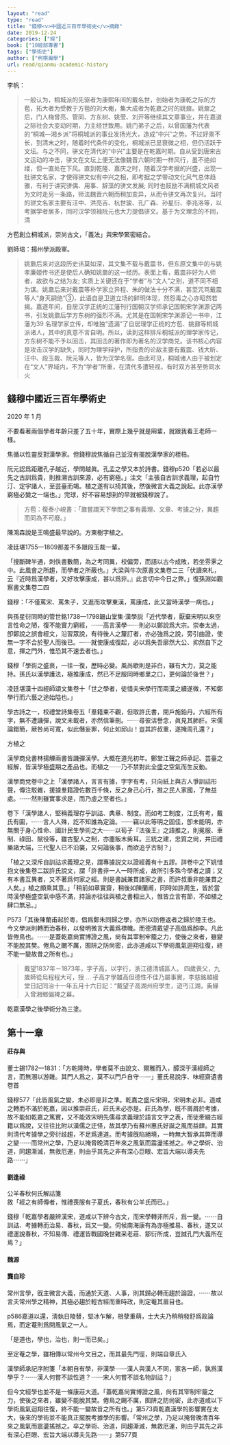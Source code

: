 ```yaml
---
layout: "read"
type: "read"
title: "錢穆<v>中國近三百年學術史</v>摘錄"
date: 2019-12-24
categories: ["經"]
book: ["10經部專書"]
tags: ["學術史"]
author: ["柯棋瀚學"]
url: read/qianmu-academic-history
---
```


李帆：

> 一般认为，桐城派的先驱者为康熙年间的戴名世，创始者为康乾之际的方苞，拓大者为受教于方苞的刘大櫆，集大成者为乾嘉之时的姚鼐。姚鼐之后，门人梅曾亮、管同、方东树、姚莹、刘开等继续其文章事业，并在嘉道之际社会大变动时期，力主经世致用。姚门弟子之后，以曾国藩为代表的“桐城—湘乡派”将桐城派的事业发扬光大，造成“中兴”之势。不过好景不长，到清末之时，随着时代条件的变化，桐城派已显衰微之相，但仍活跃于文坛。与之不同，骈文在清代的“中兴”主要是在乾嘉时期。自从受到唐宋古文运动的冲击，骈文在文坛上便无法像魏晋六朝时期一样风行，虽不绝如缕，但一直处在下风。直到乾隆、嘉庆之时，随着汉学考据的兴盛，出现一批骈文名家，才使得骈文似有中兴之相，即考据之学带动文化风气总体趋雅，有利于讲究骈偶、用事、辞藻的骈文发展; 同时也鼓励不满桐城文风者为文时走另一条路，师法魏晋六朝而稍加变异，从而令骈文再次复兴。当时的骈文名家主要有汪中、洪亮吉、杭世骏、孔广森、孙星衍、李兆洛等，以考据学者居多，同时汉学领袖阮元也大力提倡骈文。基于为文理念的不同，清

方苞創立桐城派，崇尚古文，「義法」與宋學緊密結合。

劉師培：揚州學派殿軍。

> 姚鼐后来对这段历史讳莫如深，其文集不载与戴震书，但<v>东原文集</v>中的<v>与姚孝廉姬传书</v>还是使后人确知姚鼐的这一经历。表面上看，戴震非好为人师者，故欲与之结为友; 实质上关键还在于“学者”与“文人”之别，道不同不相为谋。姚鼐后来对戴震等朴学家立异程、朱的做法十分不满，甚至咒骂戴震等人“身灭嗣绝”③，此语自是卫道立场的鲜明体现，然怨毒之心亦昭然若揭。嘉道年间，自居汉学正统的江藩刊行<v>国朝汉学师承记</v><v>国朝宋学渊源记</v>两书，引发姚鼐后学方东树的强烈不满。尤其是在<v>国朝宋学渊源记</v>一书中，江藩为39 名理学家立传，却唯独“遗漏”了自居理学正统的方苞、姚鼐等桐城派诸人，其中的真意不言自明。所以，读到这样排斥桐城派的理学家传记，方东树不能不予以回击，其回击的著作即为著名的<v>汉学商兑</v>。该书核心内容是攻击汉学的缺失，同时为理学辩护，所指责的论敌主要有戴震、钱大昕、汪中、段玉裁、阮元等人，皆为汉学名宿。由此可见，桐城诸人由于被划定在“文人”界域内，不为“学者”所重，在清代多遭轻视，有时双方甚至势同水火

## 錢穆<v>中國近三百年學術史</v>

2020 年 1 月

不要看著兩個學者年齡只差了五十年，實際上幾乎就是㒳輩，就跟我看王老師一樣。

焦循以性靈反對漢學家。但錢穆說焦循自己並沒有擺脫漢學家的桎梏。

阮元認爲距離孔子越近，學問越眞。孔孟之學又本於詩書。錢穆p520「若必以最先之古訓爲貴，則推溯古訓來源，必有窮極。」注文「主張自古訓求義理，起自竹汀、定宇諸人，至芸臺而竭。植之遂有以掎其後，然後微言大義之說起。此亦漢學窮極必變之一端也。」完球，好不容易想到的早就被錢穆說了。

> 方苞：<v>復泰小峴書</v>：「鼐嘗謂天下學問之事有義理、文章、考據之分，異趨而同為不可廢。」

陳鴻森說是王鳴盛最早說的。方東樹字植之。

凌廷堪1755—1809那差不多跟段玉裁一輩。

「搜斷碑半通，刺佚書數簡，為之考同異，校偏旁，而語以古今成敗，若坐雰雺之中。此風會之所趨，而學者之所蔽也。」<v>大梁與牛次原書</v>文集卷二三「伏讀來札，云『近時爲漢學者，又好攻擊康成，甚以爲非。』此言切中今日之弊。」<v>復孫淵如觀察書</v>文集卷二四

錢穆：「不僅罵宋、罵朱子，又進而攻擊東漢，罵康成，此又當時漢學一病也。」

與孫星衍同時的管世銘1738—1798<v>韞山堂集·漢學説</v>「近代學者，厭棄宋明以來空言性命之陋，復不能實力窮經，⋯⋯高言漢學⋯⋯則必以鄭說爲大宗。崇奉太過，卽鄭說之誤會經文，沿習眾說，有待後人之釐訂者，亦必強爲之說，旁引曲證，使無一字不合於聖人而後已。⋯⋯就使康成復起，必以爲失吾廓然大公、抑然自下之意，揮之門外，惟恐其不速去者也。」

錢穆「學術之盛衰，一往一復，歷時必變。風尚歇則是非白，雖有大力，莫之能持。孫氏以漢學護法，極推康成，然已不足服同時鄉里之口，更何論於後世？」

凌廷堪<v>漢十四經師頌</v>文集卷十「世之學者，徒惜夫宋學行而兩漢之續遂微，不知鄭學行而六藝之途始隘也。」

<v>學古詩之一</v>，<v>校禮堂詩集卷五</v>「羣籍束不觀，但取許氏書，閉戶施鉛丹。六經所有字，無不遭譏彈，說文未載者，亦然信筆刪。⋯⋯尋彼沽譽念，眞見其肺肝。宋儒論錯簡，厥咎尚可寬，似此僭妄罪，何止如邱山！豈其許叔重，遂掩周孔還？」

方植之

<v>漢學商兌</v><v>書林揚觶</v>兩書皆譏彈漢學。大概在道光初年。鄭堂<n>江聲</n>之師承記、芸臺之經解，皆漢學極盛期之產品也。而植之⋯⋯乃不禁對此全盛之空氣而生反動。

<v>漢學商兌</v>卷中之上「漢學諸人，言言有據，字字有考，只向紙上與古人爭訓詁形聲，傳注駁雜，援據羣籍證佐數百千條，反之身己心行，推之民人家國，了無益處。⋯⋯然則雖實事求是，而乃虛之至者也。」

卷下「漢學諸人，堅稱義理存乎訓詁、典章、制度。而如<v>考工</v>制度，江氏有考，戴氏有圖，⋯⋯言人人殊，訖不知誰為定論。⋯⋯竊以此等明之固佳，卽未能明，亦無關于身心性命、國計民生學術之大⋯⋯以荀子『法後王』之語推之，則冕服、車制、祿田、賦役等，雖古聖人之制，亦塵飯木胔耳。三統之建，忠質之尙，井田禮樂諸大端，三代聖人已不沿襲，又何論後事，而欲追乎古制？」

「植之又深斥自訓詁求義理之見，謂專據説文以證經義有十五謬。<n>詳卷中之下姚<v>惜抱文後集</v>卷二跋許氏說文，謂「許書非一人一時所成，故所引多殊今學者之讀；又有本書互異者，又不著爲何家之經。則是書誠兼貫諸家之書，而許叔重非能兼貫之人矣。」植之頗乘其意。</n>」「稍前如章實齋，稍後如陳蘭甫，同時如許周生，皆於當時漢學極盛空氣中感不滿，持論亦往往與植之書相出入，惟皆立言有節，不如植之肆口無忌。」

P573「其後陳蘭甫起於粵，倡爲鄭朱同歸之學，亦所以防倦返者之歸於陸王也。今文學派則轉而治春秋，以發明微言大義爲標幟。而德清戴望子高倡爲顏李。凡此皆倦鳥也。⋯⋯是蓋乾嘉尙實博證之風，尙有其宰制牢籠之力，使後之來者，雖變不能脫其樊。倦鳥之颺不厲，囿阱之防尙密，此亦道咸以下學術風氣迴翔往復，終不能一變故昔之所有也。」

> 戴望<n>1837年－1873年</n>，字子高，以字行，浙江德清城區人。 四歲喪父，九歲師從烏程程大可，授 ... 子高才學雖高但德性不佳乃屬事實，李慈銘<v>越縵堂日記</v>同治十一年五月十六日記：“戴望子高湖州府學生，遊丐江湖，夤緣入曾湘鄉偏裨之幕。

乾嘉漢學之後學術分為三塗。

## 第十一章

#### 莊存與

董士錫<n>1782—1831</n>：「方乾隆時，學者莫不由說文、爾雅而入，醰深于漢經師之言，而無溷以游雜。其門人爲之，莫不以門戶自守⋯⋯」<n>董氏易說序、味經齋遺書卷首</n>

錢穆577「此皆風氣之變，未必即是非之準。乾嘉之盛斥宋明，宋明未必非。道咸之轉而不滿於乾嘉，因以推崇莊氏，莊氏未必亦是。莊氏為學，旣不屑屑於考據，故不能如乾嘉之篤實，又不能效宋明先儒尋求義理於語言文字之表，而徒牽綴古經籍以爲說，又往往比附以漢儒之迂怪，故其學乃有蘇州惠氏好誕之風而益肆。其實則清代考據學之旁衍歧趨，不足爲達道。而考據旣陷絕境，一時無大智承其弊而導之變⋯⋯而常州之學，乃足以掩脅晚清百年來之風氣而震盪搖撼之。卒之學術、治道，同趨澌滅，無救厄運，則由乎其先之非有深心巨眼、宏旨大端以導夫先路⋯⋯」

#### 劉逢祿

<v>公羊春秋何氏解詁箋</v>敘「經之有師傳者，惟禮喪服有子夏氏，春秋有公羊氏而已。」

錢穆「乾嘉學者嚴辨漢宋，道咸以下辨今古文，而宋學轉非所斥，爲一變。⋯⋯自訓詁、考據轉而治易、春秋，爲又一變。伺候南海康有為亦極推易、春秋，遂又以禮運說春秋，不知易傳、禮運皆戰國晚世雜采老莊、鄒衍所成，豈誠孔門大義所在焉？」

#### 魏源

#### 龔自珍

常州言學，旣主微言大義，而通於天道、人事，則其歸必轉而趨於論證，⋯⋯故以言夫常州學之精神，其極必趨於輕古經而重時政，則定菴其眉目也。

p586嘉道以還，淸埶日陵替，堅冰乍解，根孽重萌，士大夫乃稍稍發舒爲政論焉，而定菴則爲開風氣之一人。

「是道也，學也，治也，則一而已矣。」

至定菴之學，雖相傳以常州今文目之，而其最先門徑，則端自章氏入

<v>漢學師承記</v>序附箋「本朝自有學，非漢學⋯⋯漢人與漢人不同，家各一師，孰爲漢學乎？⋯⋯漢人何嘗不談性道？⋯⋯宋人何嘗不談名物訓詁？」



但今文經學也並不是一條康莊大道。「蓋乾嘉尙實博證之風，尙有其宰制牢籠之力，使後之來者，雖變不能脫其樊。倦鳥之颺不厲，囿阱之防尙密，此亦道咸以下學術風氣迴翔往復，終不能一變故昔之所有也。」<n>第573頁</n>乾嘉漢學的影響實在太大，後來的學術並不能真正擺脫考據學的影響。「常州之學，乃足以掩脅晚清百年來之風氣而震盪搖撼之。卒之學術、治道，同趨澌滅，無救厄運，則由乎其先之非有深心巨眼、宏旨大端以導夫先路⋯⋯」<n>第577頁</n>
